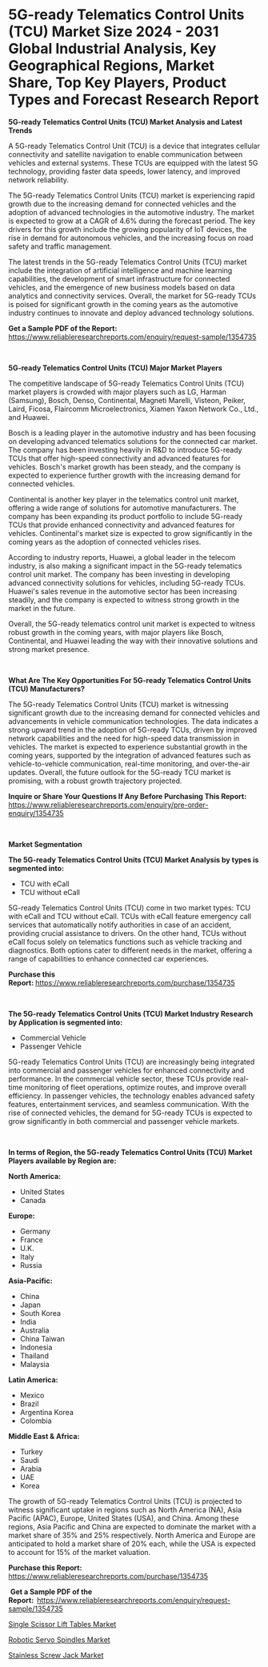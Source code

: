 <p><h1>5G-ready Telematics Control Units (TCU) Market Size 2024 - 2031 Global Industrial Analysis, Key Geographical Regions, Market Share, Top Key Players, Product Types and Forecast Research Report</h1></p><p><strong>5G-ready Telematics Control Units (TCU) Market Analysis and Latest Trends</strong></p>
<p><p>A 5G-ready Telematics Control Unit (TCU) is a device that integrates cellular connectivity and satellite navigation to enable communication between vehicles and external systems. These TCUs are equipped with the latest 5G technology, providing faster data speeds, lower latency, and improved network reliability.</p><p>The 5G-ready Telematics Control Units (TCU) market is experiencing rapid growth due to the increasing demand for connected vehicles and the adoption of advanced technologies in the automotive industry. The market is expected to grow at a CAGR of 4.6% during the forecast period. The key drivers for this growth include the growing popularity of IoT devices, the rise in demand for autonomous vehicles, and the increasing focus on road safety and traffic management.</p><p>The latest trends in the 5G-ready Telematics Control Units (TCU) market include the integration of artificial intelligence and machine learning capabilities, the development of smart infrastructure for connected vehicles, and the emergence of new business models based on data analytics and connectivity services. Overall, the market for 5G-ready TCUs is poised for significant growth in the coming years as the automotive industry continues to innovate and deploy advanced technology solutions.</p></p>
<p><strong>Get a Sample PDF of the Report:&nbsp;</strong> <a href="https://www.reliableresearchreports.com/enquiry/request-sample/1354735">https://www.reliableresearchreports.com/enquiry/request-sample/1354735</a></p>
<p>&nbsp;</p>
<p><strong>5G-ready Telematics Control Units (TCU) Major Market Players</strong></p>
<p><p>The competitive landscape of 5G-ready Telematics Control Units (TCU) market players is crowded with major players such as LG, Harman (Samsung), Bosch, Denso, Continental, Magneti Marelli, Visteon, Peiker, Laird, Ficosa, Flaircomm Microelectronics, Xiamen Yaxon Network Co., Ltd., and Huawei.</p><p>Bosch is a leading player in the automotive industry and has been focusing on developing advanced telematics solutions for the connected car market. The company has been investing heavily in R&D to introduce 5G-ready TCUs that offer high-speed connectivity and advanced features for vehicles. Bosch's market growth has been steady, and the company is expected to experience further growth with the increasing demand for connected vehicles.</p><p>Continental is another key player in the telematics control unit market, offering a wide range of solutions for automotive manufacturers. The company has been expanding its product portfolio to include 5G-ready TCUs that provide enhanced connectivity and advanced features for vehicles. Continental's market size is expected to grow significantly in the coming years as the adoption of connected vehicles rises.</p><p>According to industry reports, Huawei, a global leader in the telecom industry, is also making a significant impact in the 5G-ready telematics control unit market. The company has been investing in developing advanced connectivity solutions for vehicles, including 5G-ready TCUs. Huawei's sales revenue in the automotive sector has been increasing steadily, and the company is expected to witness strong growth in the market in the future.</p><p>Overall, the 5G-ready telematics control unit market is expected to witness robust growth in the coming years, with major players like Bosch, Continental, and Huawei leading the way with their innovative solutions and strong market presence.</p></p>
<p>&nbsp;</p>
<p><strong>What Are The Key Opportunities For 5G-ready Telematics Control Units (TCU) Manufacturers?</strong></p>
<p><p>The 5G-ready Telematics Control Units (TCU) market is witnessing significant growth due to the increasing demand for connected vehicles and advancements in vehicle communication technologies. The data indicates a strong upward trend in the adoption of 5G-ready TCUs, driven by improved network capabilities and the need for high-speed data transmission in vehicles. The market is expected to experience substantial growth in the coming years, supported by the integration of advanced features such as vehicle-to-vehicle communication, real-time monitoring, and over-the-air updates. Overall, the future outlook for the 5G-ready TCU market is promising, with a robust growth trajectory projected.</p></p>
<p><strong>Inquire or Share Your Questions If Any Before Purchasing This Report:</strong> <a href="https://www.reliableresearchreports.com/enquiry/pre-order-enquiry/1354735">https://www.reliableresearchreports.com/enquiry/pre-order-enquiry/1354735</a></p>
<p>&nbsp;</p>
<p><strong>Market Segmentation</strong></p>
<p><strong>The 5G-ready Telematics Control Units (TCU) Market Analysis by types is segmented into:</strong></p>
<p><ul><li>TCU with eCall</li><li>TCU without eCall</li></ul></p>
<p><p>5G-ready Telematics Control Units (TCU) come in two market types: TCU with eCall and TCU without eCall. TCUs with eCall feature emergency call services that automatically notify authorities in case of an accident, providing crucial assistance to drivers. On the other hand, TCUs without eCall focus solely on telematics functions such as vehicle tracking and diagnostics. Both options cater to different needs in the market, offering a range of capabilities to enhance connected car experiences.</p></p>
<p><strong>Purchase this Report:&nbsp;</strong><a href="https://www.reliableresearchreports.com/purchase/1354735">https://www.reliableresearchreports.com/purchase/1354735</a></p>
<p>&nbsp;</p>
<p><strong>The 5G-ready Telematics Control Units (TCU) Market Industry Research by Application is segmented into:</strong></p>
<p><ul><li>Commercial Vehicle</li><li>Passenger Vehicle</li></ul></p>
<p><p>5G-ready Telematics Control Units (TCU) are increasingly being integrated into commercial and passenger vehicles for enhanced connectivity and performance. In the commercial vehicle sector, these TCUs provide real-time monitoring of fleet operations, optimize routes, and improve overall efficiency. In passenger vehicles, the technology enables advanced safety features, entertainment services, and seamless communication. With the rise of connected vehicles, the demand for 5G-ready TCUs is expected to grow significantly in both commercial and passenger vehicle markets.</p></p>
<p>&nbsp;</p>
<p><strong>In terms of Region, the 5G-ready Telematics Control Units (TCU) Market Players available by Region are:</strong></p>
<p>
    <p> <strong> North America: </strong>
        <ul>
            <li>United States</li>
            <li>Canada</li>
        </ul>
        </p> 
    <p> <strong> Europe: </strong>
        <ul>
            <li>Germany</li>
            <li>France</li>
            <li>U.K.</li>
            <li>Italy</li>
            <li>Russia</li>
        </ul>
        </p> 
    <p> <strong> Asia-Pacific: </strong>
        <ul>
            <li>China</li>
            <li>Japan</li>
            <li>South Korea</li>
            <li>India</li>
            <li>Australia</li>
            <li>China Taiwan</li>
            <li>Indonesia</li>
            <li>Thailand</li>
            <li>Malaysia</li>
        </ul>
        </p> 
    <p> <strong> Latin America: </strong>
        <ul>
            <li>Mexico</li>
            <li>Brazil</li>
            <li>Argentina Korea</li>
            <li>Colombia</li>
        </ul>
        </p> 
    <p> <strong> Middle East & Africa: </strong>
        <ul>
            <li>Turkey</li>
            <li>Saudi</li>
            <li>Arabia</li>
            <li>UAE</li>
            <li>Korea</li>
        </ul>
    </p>
    </p>
<p><p>The growth of 5G-ready Telematics Control Units (TCU) is projected to witness significant uptake in regions such as North America (NA), Asia Pacific (APAC), Europe, United States (USA), and China. Among these regions, Asia Pacific and China are expected to dominate the market with a market share of 35% and 25% respectively. North America and Europe are anticipated to hold a market share of 20% each, while the USA is expected to account for 15% of the market valuation.</p></p>
<p><strong>Purchase this Report: </strong><a href="https://www.reliableresearchreports.com/purchase/1354735">https://www.reliableresearchreports.com/purchase/1354735</a></p>
<p>&nbsp;<strong>Get a Sample PDF of the Report:&nbsp;&nbsp;</strong><a href="https://www.reliableresearchreports.com/enquiry/request-sample/1354735">https://www.reliableresearchreports.com/enquiry/request-sample/1354735</a></p>
<p><strong></strong></p>
<p><p><a href="https://view.publitas.com/reportprime-1/single-scissor-lift-tables-market-research-report-forecasted-for-period-from-2023-2030-by-market-type-market-application-and-region/">Single Scissor Lift Tables Market</a></p><p><a href="https://view.publitas.com/reportprime-1/robotic-servo-spindles-market-size-share-trends-analysis-report-by-material-by-type-by-end-user-by-region-and-segment-forecasts-2023-2030/">Robotic Servo Spindles Market</a></p><p><a href="https://view.publitas.com/reportprime-1/stainless-screw-jack-market-growth-market-trends-covid-19-impact-and-forecasts-for-period-from-2023-2030/">Stainless Screw Jack Market</a></p></p>